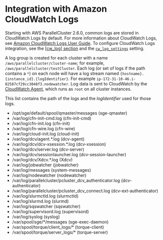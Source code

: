 # Integration with Amazon CloudWatch Logs<a name="cloudwatch-logs"></a>

Starting with AWS ParallelCluster 2\.6\.0, common logs are stored in CloudWatch Logs by default\. For more information about CloudWatch Logs, see [Amazon CloudWatch Logs User Guide](https://docs.aws.amazon.com/AmazonCloudWatch/latest/logs/)\. To configure CloudWatch Logs integration, see the [[cw_log] section](cw-log-section.md) and the [`cw_log_settings`](cluster-definition.md#cw-log-settings) setting\.

A log group is created for each cluster with a name `/aws/parallelcluster/cluster-name`; for example, `/aws/parallelcluster/testCluster`\. Each log \(or set of logs if the path contains a `*`\) on each node will have a log stream named `{hostname}.{instance_id}.{logIdentifier}`\. For example `ip-172-31-10-46.i-02587cf29cc3048f3.nodewatcher`\. Log data is sent to CloudWatch by the [CloudWatch Agent](https://docs.aws.amazon.com/AmazonCloudWatch/latest/monitoring/Install-CloudWatch-Agent.html), which runs as `root` on all cluster instances\.

This list contains the path of the logs and the *logIdentifier* used for those logs\.
+ /opt/sge/default/spool/qmaster/messages \(sge\-qmaster\)
+ /var/log/cfn\-init\-cmd\.log \(cfn\-init\-cmd\)
+ /var/log/cfn\-init\.log \(cfn\-init\)
+ /var/log/cfn\-wire\.log \(cfn\-wire\)
+ /var/log/cloud\-init\.log \(cloud\-init\)
+ /var/log/dcv/agent\.\*\.log \(dcv\-agent\)
+ /var/log/dcv/dcv\-xsession\.\*\.log \(dcv\-xsession\)
+ /var/log/dcv/server\.log \(dcv\-server\)
+ /var/log/dcv/sessionlauncher\.log \(dcv\-session\-launcher\)
+ /var/log/dcv/Xdcv\.\*\.log \(Xdcv\)
+ /var/log/jobwatcher \(jobwatcher\)
+ /var/log/messages \(system\-messages\)
+ /var/log/nodewatcher \(nodewatcher\)
+ /var/log/parallelcluster/pcluster\_dcv\_authenticator\.log \(dcv\-authenticator\)
+ /var/log/parallelcluster/pcluster\_dcv\_connect\.log \(dcv\-ext\-authenticator\)
+ /var/log/slurmctld\.log \(slurmctld\)
+ /var/log/slurmd\.log \(slurmd\)
+ /var/log/sqswatcher \(sqswatcher\)
+ /var/log/supervisord\.log \(supervisord\)
+ /var/log/syslog \(syslog\)
+ /var/spool/sge/\*/messages \(sge\-exec\-daemon\)
+ /var/spool/torque/client\_logs/\* \(torque\-client\)
+ /var/spool/torque/server\_logs/\* \(torque\-server\)
